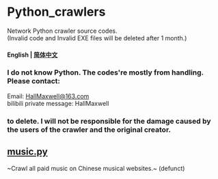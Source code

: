# Python_crawlers
Network Python crawler source codes. <br> (Invalid code and Invalid EXE files will be deleted after 1 month.)
#### English | [简体中文](https://github.com/HallMaxwell/Python_crawlers/blob/main/README-CN.md)
### I do not know Python. The codes're mostly from handling. Please contact:
Email: HallMaxwell@163.com <br> bilibili private message: HallMaxwell
### to delete. I will not be responsible for the damage caused by the users of the crawler and the original creator.
## [music.py](https://github.com/HallMaxwell/Python_crawlers/blob/main/crawlers/music.py)
~Crawl all paid music on Chinese musical websites.~ (defunct)
 

